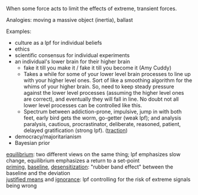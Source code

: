 When some force acts to limit the effects of extreme, transient forces.

Analogies: moving a massive object (inertia), ballast

Examples:
- culture as a lpf for individual beliefs
- ethics
- scientific consensus for individual experiments
- an individual's lower brain for their higher brain
	- fake it till you make it / fake it till you become it (Amy Cuddy)
	- Takes a while for some of your lower level brain processes to line up with your higher level ones. Sort of like a smoothing algorithm for the whims of your higher brain. So, need to keep steady pressure against the lower level processes (assuming the higher level ones are correct), and eventually they will fall in line. No doubt not all lower level processes can be controlled like this.
	- Spectrum between addiction-prone, impulsive, jump in with both feet, early bird gets the worm, go-getter (weak lpf); and analysis paralysis, cautious, procrastinator, deliberate, reasoned, patient, delayed gratification (strong lpf). ([traction](Traction.md))
- democracy/majoritarianism
- Bayesian prior

[equilibrium](Equilibrium.md): two different views on the same thing; lpf emphasizes slow change, equilibrium emphasizes a return to a set-point\
[priming](Priming.md), [baseline](Equilibrium.md#baseline), [desensitization](Equilibrium.md#desensitization): "rubber band effect" between the baseline and the deviation\
[justified means](Justified%20means.md) and [ignorance](Ignorance.md): lpf controlling for the risk of extreme signals being wrong
